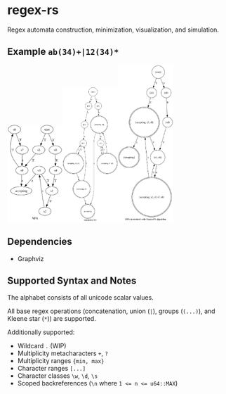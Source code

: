# regex-rs

Regex automata construction, minimization, visualization, and simulation.

## Example `ab(34)+|12(34)*`

<img src="./doc/nfa1.png" width="25%"><img src="./doc/dfa_nonmin1.png" width="25%"><img src="./doc/dfa_min1.png" width="25%">

## Dependencies

- Graphviz

## Supported Syntax and Notes

The alphabet consists of all unicode scalar values.

All base regex operations (concatenation, union (`|`), groups (`(...)`), and Kleene star (`*`)) are supported.

Additionally supported:

- Wildcard `.` (WIP)
- Multiplicity metacharacters `+`, `?`
- Multiplicity ranges `{min, max}`
- Character ranges `[...]`
- Character classes `\w`, `\d`, `\s`
- Scoped backreferences (`\n` where `1 <= n <= u64::MAX`)
